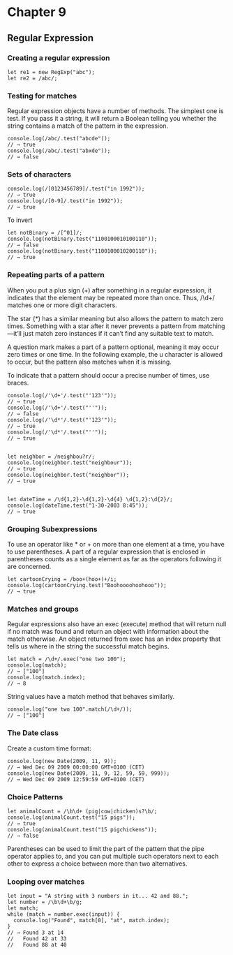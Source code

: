 # Chapter 9

## Regular Expression

### Creating a regular expression
```
let re1 = new RegExp("abc");
let re2 = /abc/;
```

### Testing for matches
 Regular expression objects have a number of methods. The simplest one is test. If you pass it a string, it will return a Boolean telling you whether the string contains a match of the pattern in the expression.

 ```
 console.log(/abc/.test("abcde"));
// → true
console.log(/abc/.test("abxde"));
// → false
```

### Sets of characters
```
console.log(/[0123456789]/.test("in 1992"));
// → true
console.log(/[0-9]/.test("in 1992"));
// → true
```

To invert
```
let notBinary = /[^01]/;
console.log(notBinary.test("1100100010100110"));
// → false
console.log(notBinary.test("1100100010200110"));
// → true
```

### Repeating parts of a pattern
When you put a plus sign (+) after something in a regular expression, it indicates that the element may be repeated more than once. Thus, /\d+/ matches one or more digit characters.

The star (*) has a similar meaning but also allows the pattern to match zero times. Something with a star after it never prevents a pattern from matching—it’ll just match zero instances if it can’t find any suitable text to match.


A question mark makes a part of a pattern optional, meaning it may occur zero times or one time. In the following example, the u character is allowed to occur, but the pattern also matches when it is missing.

To indicate that a pattern should occur a precise number of times, use braces. 

```
console.log(/'\d+'/.test("'123'"));
// → true
console.log(/'\d+'/.test("''"));
// → false
console.log(/'\d*'/.test("'123'"));
// → true
console.log(/'\d*'/.test("''"));
// → true


let neighbor = /neighbou?r/;
console.log(neighbor.test("neighbour"));
// → true
console.log(neighbor.test("neighbor"));
// → true


let dateTime = /\d{1,2}-\d{1,2}-\d{4} \d{1,2}:\d{2}/;
console.log(dateTime.test("1-30-2003 8:45"));
// → true

```


### Grouping Subexpressions
To use an operator like * or + on more than one element at a time, you have to use parentheses. A part of a regular expression that is enclosed in parentheses counts as a single element as far as the operators following it are concerned.

```
let cartoonCrying = /boo+(hoo+)+/i;
console.log(cartoonCrying.test("Boohoooohoohooo"));
// → true
```
### Matches and groups

Regular expressions also have an exec (execute) method that will return null if no match was found and return an object with information about the match otherwise. An object returned from exec has an index property that tells us where in the string the successful match begins.
```
let match = /\d+/.exec("one two 100");
console.log(match);
// → ["100"]
console.log(match.index);
// → 8
```

String values have a match method that behaves similarly.
```
console.log("one two 100".match(/\d+/));
// → ["100"]
```

### The Date class
Create a custom time format:
```
console.log(new Date(2009, 11, 9));
// → Wed Dec 09 2009 00:00:00 GMT+0100 (CET)
console.log(new Date(2009, 11, 9, 12, 59, 59, 999));
// → Wed Dec 09 2009 12:59:59 GMT+0100 (CET)
```

### Choice Patterns
```
let animalCount = /\b\d+ (pig|cow|chicken)s?\b/;
console.log(animalCount.test("15 pigs"));
// → true
console.log(animalCount.test("15 pigchickens"));
// → false
```
Parentheses can be used to limit the part of the pattern that the pipe operator applies to, and you can put multiple such operators next to each other to express a choice between more than two alternatives.

### Looping over matches
```
let input = "A string with 3 numbers in it... 42 and 88.";
let number = /\b\d+\b/g;
let match;
while (match = number.exec(input)) {
  console.log("Found", match[0], "at", match.index);
}
// → Found 3 at 14
//   Found 42 at 33
//   Found 88 at 40
```


